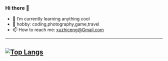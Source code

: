 ### Hi there 👋

<!--
**ALEXuH/ALEXuH** is a ✨ _special_ ✨ repository because its `README.md` (this file) appears on your GitHub profile.

Here are some ideas to get you started:

- 🔭 I’m currently working on ...
- 🌱 I’m currently learning ...
- 👯 I’m looking to collaborate on ...
- 🤔 I’m looking for help with ...
- 💬 Ask me about ...
- 📫 How to reach me: ...
- 😄 Pronouns: ...
- ⚡ Fun fact: ...
-->


- 🌱 I’m currently learning anything cool
- 👯 hobby: coding,photography,game,travel
- 📫 How to reach me: xuzhiceng@Gmail.com


----------------
[![Top Langs](https://github-readme-stats.vercel.app/api/top-langs/?username=ALEXuH&layout=compact)](https://github.com/Christmas/github-readme-stats)
---------------
